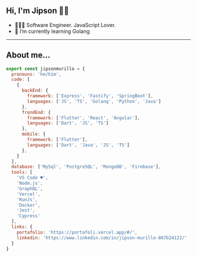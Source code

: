 <!--
**Jobzi/Jobzi** is a ✨ _special_ ✨ repository because its `README.md` (this file) appears on your GitHub profile.

Here are some ideas to get you started:

- 🔭 I’m currently working on ...
- 🌱 I’m currently learning ...
- 👯 I’m looking to collaborate on ...
- 🤔 I’m looking for help with ...
- 💬 Ask me about ...
- 📫 How to reach me: ...
- 😄 Pronouns: ...
- ⚡ Fun fact: ...
-->

## Hi, I'm Jipson 👋🏽


- 👨🏻‍💻 Software Engineer. JavaScript Lover.
- 🌱 I’m currently learning Golang


---

## About me...
```js
export const jipsonmurillo = {
  pronouns: 'he/him',
  code: [
    {
      backEnd: {
        framework: ['Express', 'Fastify', 'SpringBoot'],
        languages: ['JS', 'TS', 'Golang', 'Python', 'Java']
      },
      frondEnd: {
        framework: ['Flutter', 'React', 'Angular'],
        languages: ['Dart', 'JS', 'TS']
      },
      mobile: {
        framework: ['Flutter'],
        languages: ['Dart', 'Java', 'JS', 'TS']
      },
    }
  ],
  database: ['MySql', 'PostgreSQL', 'MongoDB', 'Firebase'],
  tools: [
    'VS Code ♥',
    'Node.js',
    'GraphQL',
    'Vercel',
    'RunJs',
    'Docker',
    'Jest',
    'Cypress'
  ],
  links: {
    portafolio: 'https://portafoli.vercel.app/#/',
    linkedin: 'https://www.linkedin.com/in/jipson-murillo-867b24122/'
  }
}

```
